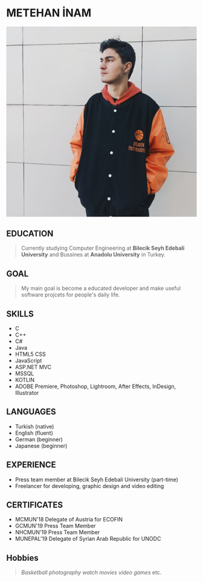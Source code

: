 # METEHAN İNAM
![metehan inam](https://github.com/meteinam/meteinam/blob/main/Screenshot_1.png)

## EDUCATION
> Currently studying Computer Engineering at **Bilecik Seyh Edebali University** and Bussines at **Anadolu University** in Turkey.

## GOAL
> My main goal is become a educated developer and make useful software projcets for people's daily life.

## SKILLS
- C
- C++
- C#
- Java
- HTML5 CSS
- JavaScript
- ASP.NET MVC
- MSSQL
- KOTLIN
- ADOBE Premiere, Photoshop, Lightroom, After Effects, InDesign, Illustrator

## LANGUAGES
- Turkish (native)
- English (fluent)
- German (beginner)
- Japanese (beginner)

## EXPERIENCE
- Press team member at Bilecik Seyh Edebali University (part-time)
- Freelancer for developing, graphic design and video editing

## CERTIFICATES
- MCMUN'18 Delegate of Austria for ECOFIN
- GCMUN'19 Press Team Member
- NHCMUN'19 Press Team Member
- MUNEPAL'19 Delegate of Syrian Arab Republic for UNODC 

## Hobbies
> *Basketball* 
> *photography* 
> *watch movies* 
> *video games* etc.

